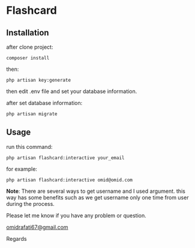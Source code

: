 # Flashcard

## Installation
after clone project:

```
composer install
```

then:

```
php artisan key:generate
```

then edit .env file and set your database information.

after set database information:

```
php artisan migrate
```

## Usage

run this command:

```
php artisan flashcard:interactive your_email
```

for example:

```
php artisan flashcard:interactive omid@omid.com
```

**Note**: There are several ways to get username and I used argument. this way has some benefits such as we get username only one time from user during the process.

Please let me know if you have any problem or question.

omidrafati67@gmail.com

Regards

